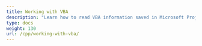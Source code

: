 ```yaml
---
title: Working with VBA
description: "Learn how to read VBA information saved in Microsoft Project (MPP/XML) files using Aspose.Tasks for C++."
type: docs
weight: 130
url: /cpp/working-with-vba/
---
```

